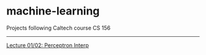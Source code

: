 # machine-learning
Projects following Caltech course CS 156
<br/>
<hr/>
<a href="https://medium.com/@gcoreb/implementing-the-perceptive-learning-algorithm-4bd1691f5d6a#.kc5x9isjr">Lecture 01/02: Perceptron Interp</a>
